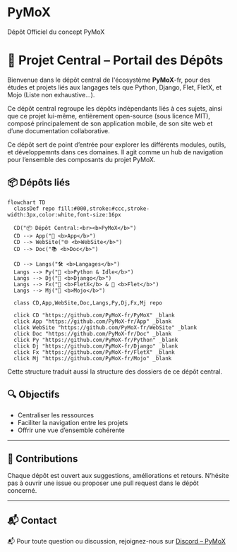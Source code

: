 # PyMoX
Dépôt Officiel du concept PyMoX

# 🧭 Projet Central – Portail des Dépôts

Bienvenue dans le dépôt central de l'écosystème **PyMoX**-fr, pour des études et projets liés aux langages tels que Python, Django, Flet, FletX, et Mojo (Liste non exhaustive...).

Ce dépôt central regroupe les dépôts indépendants liés à ces sujets, ainsi que ce projet lui-même, entièrement open-source (sous licence MIT), composé principalement de son application mobile, de son site web et d’une documentation collaborative.

Ce dépôt sert de point d’entrée pour explorer les différents modules, outils, et développemnts dans ces domaines. Il agit comme un hub de navigation pour l’ensemble des composants du projet PyMoX.

## 📦 Dépôts liés

```mermaid
flowchart TD
  classDef repo fill:#000,stroke:#ccc,stroke-width:3px,color:white,font-size:16px

  CD("📦 Dépôt Central:<br><b>PyMoX</b>")
  CD --> App("📱 <b>App</b>")
  CD --> WebSite("🌐 <b>WebSite</b>")
  CD --> Doc("📚 <b>Doc</b>")

  CD --> Langs("🛠️ <b>Langages</b>")
  Langs --> Py("🐍 <b>Python & Idle</b>")
  Langs --> Dj("🚀 <b>Django</b>")
  Langs --> Fx("🧩 <b>FletX</b> & 🎨 <b>Flet</b>")
  Langs --> Mj("🧬 <b>Mojo</b>")

  class CD,App,WebSite,Doc,Langs,Py,Dj,Fx,Mj repo

  click CD "https://github.com/PyMoX-fr/PyMoX" _blank
  click App "https://github.com/PyMoX-fr/App" _blank
  click WebSite "https://github.com/PyMoX-fr/WebSite" _blank
  click Doc "https://github.com/PyMoX-fr/Doc" _blank
  click Py "https://github.com/PyMoX-fr/Python" _blank
  click Dj "https://github.com/PyMoX-fr/Django" _blank
  click Fx "https://github.com/PyMoX-fr/FletX" _blank
  click Mj "https://github.com/PyMoX-fr/Mojo" _blank
```

Cette structure traduit aussi la structure des dossiers de ce dépôt central.

## 🔍 Objectifs

- Centraliser les ressources
- Faciliter la navigation entre les projets
- Offrir une vue d’ensemble cohérente

---

## 🤝 Contributions

Chaque dépôt est ouvert aux suggestions, améliorations et retours. N’hésite pas à ouvrir une issue ou proposer une pull request dans le dépôt concerné.

---

## 📬 Contact

📬 Pour toute question ou discussion, rejoignez-nous sur [Discord – PyMoX](https://discord.com/channels/1395436334507626566/1395436335103213571)
